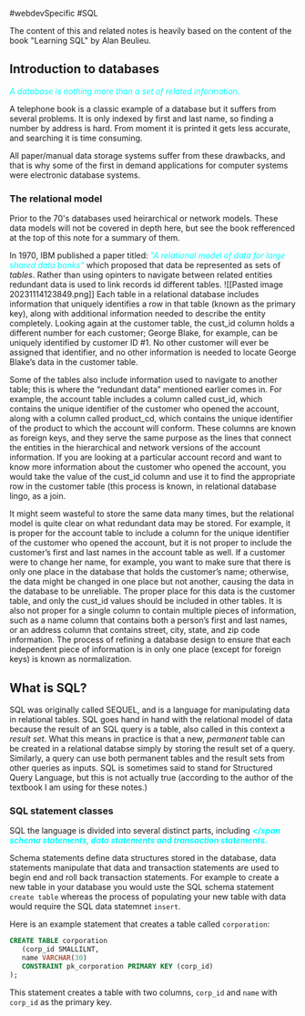 #webdevSpecific #SQL 

The content of this and related notes is heavily based on the content of the book "Learning SQL" by Alan Beulieu.

## Introduction to databases
<span style="color: cyan; font-style: italic;">A database is nothing more than a set of related information.</span>

A telephone book is a classic example of a database but it suffers from several problems. It is only indexed by first and last name, so finding a number by address is hard. From moment it is printed it gets less accurate, and searching it is time consuming. 

All paper/manual data storage systems suffer from these drawbacks, and that is why some of the first in demand applications for computer systems were electronic database systems.

### The relational model
Prior to the 70's databases used heirarchical or network models. These data models will not be covered in depth here, but see the book refferenced at the top of this note for a summary of them.

In 1970, IBM published a paper titled: <span style="color: cyan; font-style: italic;">"A relational model of data for large shared data banks"</span> which proposed that data be represented as sets of *tables*. Rather than using opinters to navigate between related entities redundant data is used to link records id different tables.
![[Pasted image 20231114123849.png]]
Each table in a relational database includes information that uniquely identifies a row in that table (known as the primary key), along with additional information needed to describe the entity completely. Looking again at the customer table, the cust_id column holds a different number for each customer; George Blake, for example, can be uniquely identified by customer ID #1. No other customer will ever be assigned that identifier, and no other information is needed to locate George Blake’s data in the customer table.

Some of the tables also include information used to navigate to another table; this is where the “redundant data” mentioned earlier comes in. For example, the account table includes a column called cust_id, which contains the unique identifier of the customer who opened the account, along with a column called product_cd, which contains the unique identifier of the product to which the account will conform. These columns are known as foreign keys, and they serve the same purpose as the lines that connect the entities in the hierarchical and network versions of the account information. If you are looking at a particular account record and want to know more information about the customer who opened the account, you would take the value of the cust_id column and use it to find the appropriate row in the customer table (this process is known, in relational database lingo, as a join.

It might seem wasteful to store the same data many times, but the relational model is quite clear on what redundant data may be stored. For example, it is proper for the account table to include a column for the unique identifier of the customer who opened the account, but it is not proper to include the customer’s first and last names in the account table as well. If a customer were to change her name, for example, you want to make sure that there is only one place in the database that holds the customer’s name; otherwise, the data might be changed in one place but not another, causing the data in the database to be unreliable. The proper place for this data is the customer table, and only the cust_id values should be included in other tables. It is also not
proper for a single column to contain multiple pieces of information, such as a name column that contains both a person’s first and last names, or an address column that contains street, city, state, and zip code information. The process of refining a database design to ensure that each independent piece of information is in only one place (except for foreign keys) is known as normalization.

## What is SQL?
SQL was originally called SEQUEL, and is a language for manipulating data in relational tables. SQL goes hand in hand with the relational model of data because the result of an SQL query is a table, also called in this context a *result set*.
What this means in practice is that a new, _permanent_ table can be created in a relational databse simply by storing the result set of a query. Similarly, a query can use both permanent tables and the result sets from other queries as inputs. SQL is sometimes said to stand for Structured Query Language, but this is not actually true (according to the author of the textbook I am using for these notes.)

### SQL statement classes
SQL the language is divided into several distinct parts, including <span style="color: cyan; font-weight: bold; font-style: italic;"></span <span style="color: cyan; font-weight: bold; font-style: italic;"></span> <span style="color: cyan; font-weight: bold; font-style: italic;">schema statements, data statements and transaction statements.</span>

Schema statements define data structures stored in the database, data statements manipulate that data and transaction statements are used to begin end and roll back transaction statements. For example to create a new table in your database you would uste the SQL schema statement `create table` whereas the process of populating your new table with data would require the SQL data statemnet `insert`.

 Here is an example statement that creates a table called `corporation`:
 ```sql
CREATE TABLE corporation
	(corp_id SMALLILNT,
	name VARCHAR(30)
	CONSTRAINT pk_corporation PRIMARY KEY (corp_id)
);
```

This statement creates a table with two columns, `corp_id` and `name` with `corp_id` as the primary key.